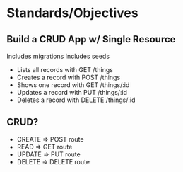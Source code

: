 # Standards/Objectives

## Build a CRUD App w/ Single Resource

Includes migrations
Includes seeds

* Lists all records with GET /things
* Creates a record with POST /things
* Shows one record with GET /things/:id
* Updates a record with PUT /things/:id
* Deletes a record with DELETE /things/:id


## CRUD?

* CREATE => POST route
* READ => GET route
* UPDATE => PUT route
* DELETE => DELETE route
